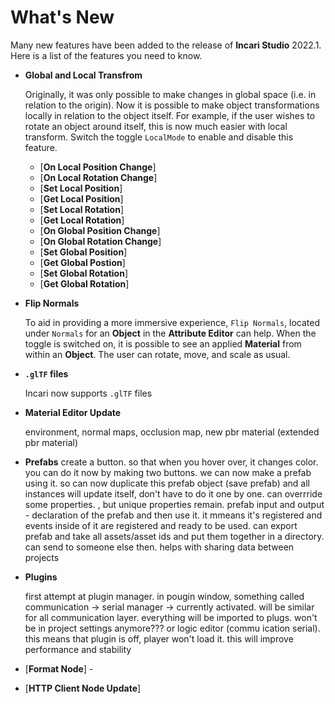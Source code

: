 # What's New

Many new features have been added to the release of **Incari Studio** 2022.1. Here is a list of the features you need to know.

* **Global and Local Transfrom** 

    Originally, it was only possible to make changes in global space (i.e. in relation to the origin). Now it is possible to make object transformations locally in relation to the object itself. For example, if the user wishes to rotate an object around itself, this is now much easier with local transform. Switch the toggle `LocalMode` to enable and disable this feature. 

  * [**On Local Position Change**]
  * [**On Local Rotation Change**]
  * [**Set Local Position**]
  * [**Get Local Position**]
  * [**Set Local Rotation**]
  * [**Get Local Rotation**]
  * [**On Global Position Change**]
  * [**On Global Rotation Change**]
  * [**Set Global Position**]
  * [**Get Global Postion**]
  * [**Set Global Rotation**]
  * [**Get Global Rotation**]


* **Flip Normals** 

    To aid in providing a more immersive experience, `Flip Normals`, located under `Normals` for an **Object** in the **Attribute Editor** can help. When the toggle is switched on, it is possible to see an applied **Material** from within an **Object**. The user can rotate, move, and scale as usual. 


* **`.glTF` files**

     Incari now supports `.glTF` files


* **Material Editor Update**
  
   environment, normal maps, occlusion map, new pbr material (extended pbr material)


* **Prefabs**
    create a button. so that when you hover over, it changes color. you can do it now by making two buttons. we can now make a prefab using it. so can now duplicate this prefab object (save prefab) and all instances will update itself, don't have to do it one by one. can overrride some properties. , but unique properties remain. 
    prefab input and output - declaration of the prefab and then use it. it mmeans it's registered and events inside of it are registered and ready to be used. can export prefab and take all assets/asset ids and put them together in a directory. can send to someone else then. helps with sharing data between projects 



* **Plugins** 
  
    first attempt at plugin manager. in pougin window, something called communication -> serial manager -> currently activated. will be similar for all communication layer. everything will be imported to plugs. won't be in project settings anymore??? or logic editor (commu ication serial). this means that plugin is off, player won't load it. this will improve performance and stability




* [**Format Node**] -

* [**HTTP Client Node Update**]






